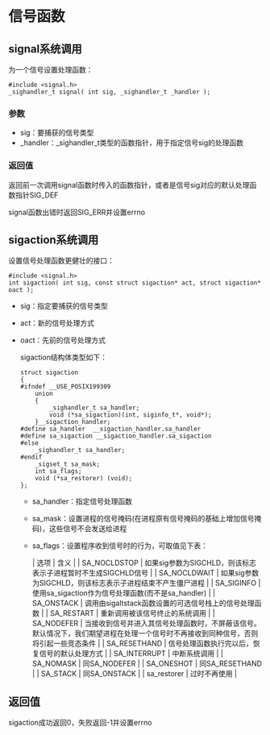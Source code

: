 # 信号函数

## signal系统调用

为一个信号设置处理函数：

```
#include <signal.h>
_sighandler_t signal( int sig, _sighandler_t _handler );
```

### 参数

- sig：要捕获的信号类型
- _handler：_sighandler_t类型的函数指针，用于指定信号sig的处理函数

### 返回值

返回前一次调用signal函数时传入的函数指针，或者是信号sig对应的默认处理函数指针SIG_DEF

signal函数出错时返回SIG_ERR并设置errno

## sigaction系统调用

设置信号处理函数更健壮的接口：

```
#include <signal.h>
int sigaction( int sig, const struct sigaction* act, struct sigaction* oact );
```

- sig：指定要捕获的信号类型
- act：新的信号处理方式
- oact：先前的信号处理方式

    sigaction结构体类型如下：

    ```
    struct sigaction
    {
    #ifndef __USE_POSIX199309
        union
        {
            _sighandler_t sa_handler;
            void (*sa_sigaction)(int, siginfo_t*, void*);
        }__sigaction_handler;
    #define sa_handler  __sigaction_handler.sa_handler
    #define sa_sigaction __sigaction_handler.sa_sigaction
    #else
        _sighandler_t sa_handler;
    #endif
        _sigset_t sa_mask;
        int sa_flags;
        void (*sa_restorer) (void);
    };
    ```

    - sa_handler：指定信号处理函数
    - sa_mask：设置进程的信号掩码(在进程原有信号掩码的基础上增加信号掩码)，这些信号不会发送给进程
    - sa_flags：设置程序收到信号时的行为，可取值见下表：

        | 选项 | 含义 |
        | SA_NOCLDSTOP | 如果sig参数为SIGCHLD，则该标志表示子进程暂时不生成SIGCHLD信号 |
        | SA_NOCLDWAIT | 如果sig参数为SIGCHLD，则该标志表示子进程结束不产生僵尸进程 |
        | SA_SIGINFO | 使用sa_sigaction作为信号处理函数(而不是sa_handler) |
        | SA_ONSTACK | 调用由sigaltstack函数设置的可选信号栈上的信号处理函数 |
        | SA_RESTART | 重新调用被该信号终止的系统调用 |
        | SA_NODEFER | 当接收到信号并进入其信号处理函数时，不屏蔽该信号。默认情况下，我们期望进程在处理一个信号时不再接收到同种信号，否则将引起一些竞态条件 |
        | SA_RESETHAND | 信号处理函数执行完以后，恢复信号的默认处理方式 |
        | SA_INTERRUPT | 中断系统调用 |
        | SA_NOMASK | 同SA_NODEFER |
        | SA_ONESHOT | 同SA_RESETHAND |
        | SA_STACK | 同SA_ONSTACK |
        | sa_restorer | 过时不再使用 |

## 返回值

sigaction成功返回0，失败返回-1并设置errno

